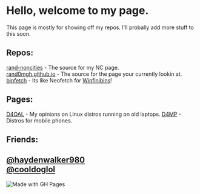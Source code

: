 # Hello, welcome to my page.
This page is mostly for showing off my repos. I'll probally add more stuff to this soon.
## Repos:
[rand-noncities](https://github.com/rand0mgh/rand-noncities) - The source for my NC page.  
[rand0mgh.github.io](https://github.com/rand0mgh/rand0m.github.io) - The source for the page your currently lookin at.  
[binfetch](https://github.com/rand0mgh/binfetch) - Its like Neofetch for [Winfinibins](https://github.com/WindevStudios/Winfinibins)!
## Pages:
[D4OAL](https://rand0mgh.github.io/distros) - My opinions on Linux distros running on old laptops.
[D4MP](https://rand0mgh.github.io/d4mp) - Distros for mobile phones.
## Friends:
[@haydenwalker980](https://github.com/haydenwalker980)  
[@cooldoglol](https://github.com/cooldoglol)  
-------------------  
![Made with GH Pages](https://img.shields.io/badge/Made%20with-GitHub%20Pages-lightgrey?style=flat-square&logo=github)

